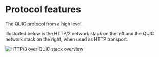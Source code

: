 # Protocol features

The QUIC protocol from a high level.

Illustrated below is the HTTP/2 network stack on the left and the QUIC network
stack on the right, when used as HTTP transport.

![HTTP/3 over QUIC stack overview](../images/quic-stack.png)
